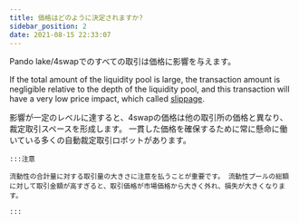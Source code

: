 ```yaml
---
title: 価格はどのように決定されますか?
sidebar_position: 2
date: 2021-08-15 22:33:07
---
```


Pando lake/4swapでのすべての取引は価格に影響を与えます。

If the total amount of the liquidity pool is large, the transaction amount is negligible relative to the depth of the liquidity pool, and this transaction will have a very low price impact, which called [slippage](https://docs.pando.im/docs/lake/key-concepts/slippage-impernament-loss/).

影響が一定のレベルに達すると、4swapの価格は他の取引所の価格と異なり、裁定取引スペースを形成します。 一貫した価格を確保するために常に懸命に働いている多くの自動裁定取引ロボットがあります。

````mdx-code-block
:::注意

流動性の合計量に対する取引量の大きさに注意を払うことが重要です。 流動性プールの総額に対して取引金額が高すぎると、取引価格が市場価格から大きく外れ、損失が大きくなります。

:::
````

